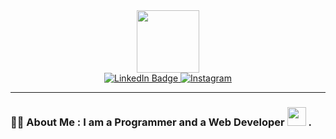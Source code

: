 <div id="header" align="center">
  <img src="https://media.giphy.com/media/M9gbBd9nbDrOTu1Mqx/giphy.gif" width="100"/>
</div>
<div id="header" align="center">
  <a href="https://www.linkedin.com/in/vishal-singh-7338b9230/">
    <img src="https://img.shields.io/badge/LinkedIn-blue?style=for-the-badge&logo=linkedin&logoColor=white" alt="LinkedIn Badge"/>
  </a>
  <a href="https://www.instagram.com/i.m.vishh/">
    <img src="https://img.shields.io/badge/Instagram-bc2a8d?style=for-the-badge&logo=instagram&logoColor=white" alt="Instagram"/>
  </a>
</div>

---
### :man_technologist: About Me : I am a Programmer and a Web Developer <img src="https://media.giphy.com/media/WUlplcMpOCEmTGBtBW/giphy.gif" width="30"> .
